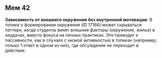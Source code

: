 ## Мем 42

**Зависимость от внешнего окружения без внутренней мотивации**: В топике о формировании окружения (ID 17166) может скрываться паттерн, когда студенты винят внешние факторы (окружение, жилье) в неудачах, вместо фокуса на личных практиках. Это приводит к пассивности, как в случаях с низкой активностью в топиках (например, только 1 ответ в одном из них), где обсуждение не переходит в действие.